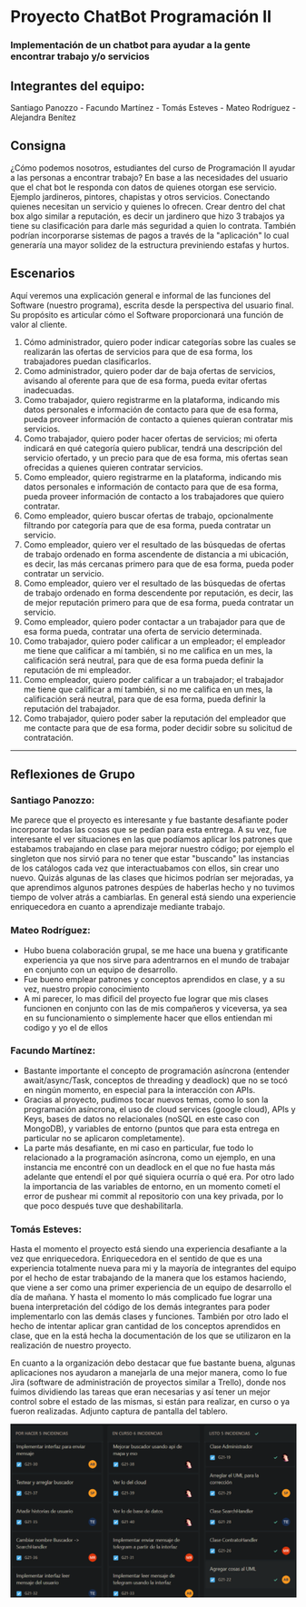 # Proyecto ChatBot Programación II
### Implementación de un chatbot para ayudar a la gente encontrar trabajo y/o servicios

## Integrantes del equipo:
Santiago Panozzo - Facundo Martínez - Tomás Esteves - Mateo Rodríguez - Alejandra Benítez

## Consigna
¿Cómo podemos nosotros, estudiantes del curso de Programación II ayudar a las personas a encontrar trabajo? 
En base a las necesidades del usuario que el chat bot le responda con datos de quienes otorgan ese servicio. 
Ejemplo jardineros, pintores, chapistas y otros servicios. Conectando quienes necesitan un servicio y quienes lo ofrecen. 
Crear dentro del chat box algo similar a reputación, es decir un jardinero que hizo 3 trabajos ya tiene su clasificación para darle más seguridad a quien lo contrata. 
También podrían incorporarse sistemas de pagos a través de la "aplicación" lo cual generaría una mayor solidez de la estructura previniendo estafas y hurtos.

## Escenarios
Aquí veremos una explicación general e informal de las funciones del Software (nuestro programa), escrita desde la perspectiva del usuario final. Su propósito es articular cómo el Software proporcionará una función de valor al cliente.

1) Cómo administrador, quiero poder indicar categorías sobre las cuales se realizarán las ofertas de servicios para que de esa forma, los trabajadores puedan clasificarlos.
2) Como administrador, quiero poder dar de baja ofertas de servicios, avisando al oferente para que de esa forma, pueda evitar ofertas inadecuadas.
3) Como trabajador, quiero registrarme en la plataforma, indicando mis datos personales e información de contacto para que de esa forma, pueda proveer información de contacto a quienes quieran contratar mis servicios.
4) Como trabajador, quiero poder hacer ofertas de servicios; mi oferta indicará en qué categoría quiero publicar, tendrá una descripción del servicio ofertado, y un precio para que de esa forma, mis ofertas sean ofrecidas a quienes quieren contratar servicios.
5) Como empleador, quiero registrarme en la plataforma, indicando mis datos personales e información de contacto para que de esa forma, pueda proveer información de contacto a los trabajadores que quiero contratar.
6) Como empleador, quiero buscar ofertas de trabajo, opcionalmente filtrando por categoría para que de esa forma, pueda contratar un servicio.
7) Como empleador, quiero ver el resultado de las búsquedas de ofertas de trabajo ordenado en forma ascendente de distancia a mi ubicación, es decir, las más cercanas primero para que de esa forma, pueda poder contratar un servicio.
8) Como empleador, quiero ver el resultado de las búsquedas de ofertas de trabajo ordenado en forma descendente por reputación, es decir, las de mejor reputación primero para que de esa forma, pueda contratar un servicio.
9) Como empleador, quiero poder contactar a un trabajador para que de esa forma pueda, contratar una oferta de servicio determinada.
10) Como trabajador, quiero poder calificar a un empleador; el empleador me tiene que calificar a mí también, si no me califica en un mes, la calificación será neutral, para que de esa forma pueda definir la reputación de mi empleador.
11) Como empleador, quiero poder calificar a un trabajador; el trabajador me tiene que calificar a mí también, si no me califica en un mes, la calificación será neutral, para que de esa forma, pueda definir la reputación del trabajador.
12) Como trabajador, quiero poder saber la reputación del empleador que me contacte para que de esa forma, poder decidir sobre su solicitud de contratación.

***
## Reflexiones de Grupo
### Santiago Panozzo:
Me parece que el proyecto es interesante y fue bastante desafiante poder incorporar todas las cosas que se pedían para esta entrega. A su vez, fue interesante el ver situaciones en las que podíamos aplicar los patrones que estabamos trabajando
en clase para mejorar nuestro código; por ejemplo el singleton que nos sirvió para no tener que estar "buscando" las instancias de los catálogos cada vez que interactuabamos con ellos, sin crear uno nuevo.
Quizás algunas de las clases que hicimos podrían ser mejoradas, ya que aprendimos algunos patrones despúes de haberlas hecho y no tuvimos tiempo de volver atrás a cambiarlas. En general está siendo una experiencie enriquecedora en cuanto a
aprendizaje mediante trabajo.

### Mateo Rodríguez:
- Hubo buena colaboración grupal, se me hace una buena y gratificante experiencia ya que nos sirve para adentrarnos en el mundo de trabajar en conjunto con un equipo de desarrollo.
- Fue bueno emplear patrones y conceptos aprendidos en clase, y a su vez, nuestro propio conocimiento
- A mi parecer, lo mas dificil del proyecto fue lograr que mis clases funcionen en conjunto con las de mis compañeros y viceversa, ya sea en su funcionamiento o simplemente hacer que ellos entiendan mi codigo y yo el de ellos


### Facundo Martínez:

-  Bastante importante el concepto de programación asíncrona (entender await/async/Task, conceptos de threading y deadlock) que no se tocó
   en ningún momento, en especial para la interacción con APIs.
-  Gracias al proyecto, pudimos tocar nuevos temas, como lo son la programación asíncrona, el uso de cloud services (google cloud),
   APIs y Keys, bases de datos no relacionales (noSQL en este caso con MongoDB), y variables de entorno (puntos que para esta entrega en particular
   no se aplicaron completamente).
-  La parte más desafiante, en mi caso en particular, fue todo lo relacionado a la programación asíncrona, como un ejemplo,
   en una instancia me encontré con un deadlock en el que no fue hasta más adelante que entendí el por qué siquiera ocurría o qué era. Por otro lado la importancia de
   las variables de entorno, en un momento cometí el error de pushear mi commit al repositorio con una key privada, por lo que poco después
   tuve que deshabilitarla.

### Tomás Esteves:
Hasta el momento el proyecto está siendo una experiencia desafiante a la vez que enriquecedora. Enriquecedora en el sentido de que es una experiencia
totalmente nueva para mi y la mayoría de integrantes del equipo por el hecho de estar trabajando de la manera que los estamos haciendo, que viene a ser 
como una primer experiencia de un equipo de desarrollo el día de mañana. Y hasta el momento lo más complicado fue lograr una buena interpretación del
código de los demás integrantes para poder implementarlo con las demás clases y funciones. También por otro lado el hecho de intentar aplicar gran cantidad
de los conceptos aprendidos en clase, que en la está hecha la documentación de los que se utilizaron en la realización de nuestro proyecto.

En cuanto a la organización debo destacar que fue bastante buena, algunas aplicaciones nos ayudaron a manejarla de una mejor manera, como lo fue Jira
(software de administración de proyectos similar a Trello), donde nos fuimos dividiendo las tareas que eran necesarias y así tener un mejor control sobre 
el estado de las mismas, si están para realizar, en curso o ya fueron realizadas. Adjunto captura de pantalla del tablero.

![TableroJira](Assets/TableroJira.png)

